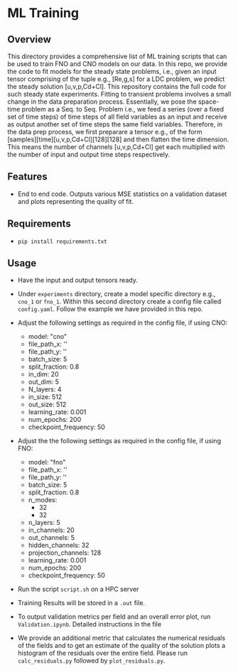 # ML Training

## Overview

This directory provides a comprehensive list of ML training scripts that can be used to train FNO and CNO models on our data. In this repo, we provide the code to fit models for the steady state problems, i.e., given an input tensor comprising of the tuple e.g., [Re,g,s] for a LDC problem, we predict the steady solution [u,v,p,Cd+Cl]. This repository contains the full code for such steady state experiments. Fitting to transient problems involves a small change in the data preparation process. Essentially, we pose the space-time problem as a Seq. to Seq. Problem i.e., we feed a series (over a fixed set of time steps) of time steps of all field variables as an input and receive as output another set of time steps the same field variables. Therefore, in the data prep process, we first preparare a tensor e.g., of the form [samples][time][u,v,p,Cd+Cl][128][128] and then flatten the time dimension. This means the number of channels [u,v,p,Cd+Cl] get each multiplied with the number of input and output time steps respectively. 

## Features

- End to end code. Outputs various MSE statistics on a validation dataset and plots representing the quality of fit.

## Requirements

- ```pip install requirements.txt```

## Usage
- Have the input and output tensors ready.
- Under ```experiments``` directory, create a model specific directory e.g., ```cno_1``` or ```fno_1```. Within this second directory create a config file called ```config.yaml```. Follow the example we have provided in this repo.
- Adjust the following settings as required in the config file, if using CNO:

	- model: "cno"
	- file_path_x: ''
	- file_path_y: ''
	- batch_size: 5
	- split_fraction: 0.8
	- in_dim: 20
	- out_dim: 5
	- N_layers: 4
	- in_size: 512
	- out_size: 512
	- learning_rate: 0.001
	- num_epochs: 200
	- checkpoint_frequency: 50

- Adjust the the following settings as required in the config file, if using FNO:

	- model: "fno"
	- file_path_x: ''
	- file_path_y: ''
	- batch_size: 5
	- split_fraction: 0.8
	- n_modes:
  		- 32
  		- 32
	- n_layers: 5
	- in_channels: 20
	- out_channels: 5
	- hidden_channels: 32
	- projection_channels: 128
	- learning_rate: 0.001
	- num_epochs: 200
	- checkpoint_frequency: 50

- Run the script ```script.sh``` on a HPC server
- Training Results will be stored in a ```.out``` file.
- To output validation metrics per field and an overall error plot, run ```Validation.ipynb```. Detailed instructions in the file
- We provide an additional metric that calculates the numerical residuals of the fields and to get an estimate of the quality of the solution plots a histogram of the residuals over the entire field. Please run ```calc_residuals.py``` followed by ```plot_residuals.py```.
